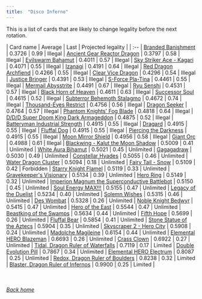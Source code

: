 ```yaml
---
title:  "Disco Inferno"
---
```


This is a list of cards that are likely to change legality before the next rotation.

| Card name | Average | Last | Projected legality |
| :-- |
[Branded Banishment](https://db.ygoprodeck.com/card/?search=Branded%20Banishment) | 0.3726 | 0.99 | Illegal |
[Ancient Gear Reactor Dragon](https://db.ygoprodeck.com/card/?search=Ancient%20Gear%20Reactor%20Dragon) | 0.3797 | 0.58 | Illegal |
[Evilswarm Bahamut](https://db.ygoprodeck.com/card/?search=Evilswarm%20Bahamut) | 0.4011 | 0.57 | Illegal |
[Sky Striker Ace - Kagari](https://db.ygoprodeck.com/card/?search=Sky%20Striker%20Ace%20-%20Kagari) | 0.4071 | 0.55 | Illegal |
[Izanagi](https://db.ygoprodeck.com/card/?search=Izanagi) | 0.4191 | 0.64 | Illegal |
[Red Dragon Archfiend](https://db.ygoprodeck.com/card/?search=Red%20Dragon%20Archfiend) | 0.4266 | 0.55 | Illegal |
[Clear Vice Dragon](https://db.ygoprodeck.com/card/?search=Clear%20Vice%20Dragon) | 0.4296 | 0.54 | Illegal |
[Justice Bringer](https://db.ygoprodeck.com/card/?search=Justice%20Bringer) | 0.4391 | 0.53 | Illegal |
[S-Force Pla-Tina](https://db.ygoprodeck.com/card/?search=S-Force%20Pla-Tina) | 0.4461 | 0.55 | Illegal |
[Mermail Abysstrite](https://db.ygoprodeck.com/card/?search=Mermail%20Abysstrite) | 0.4491 | 0.67 | Illegal |
[Ryu Senshi](https://db.ygoprodeck.com/card/?search=Ryu%20Senshi) | 0.4531 | 0.57 | Illegal |
[Black Horn of Heaven](https://db.ygoprodeck.com/card/?search=Black%20Horn%20of%20Heaven) | 0.4611 | 0.63 | Illegal |
[Successor Soul](https://db.ygoprodeck.com/card/?search=Successor%20Soul) | 0.4615 | 0.52 | Illegal |
[Subterror Behemoth Stalagmo](https://db.ygoprodeck.com/card/?search=Subterror%20Behemoth%20Stalagmo) | 0.4672 | 0.74 | Illegal |
[Thousand-Eyes Restrict](https://db.ygoprodeck.com/card/?search=Thousand-Eyes%20Restrict) | 0.4756 | 0.56 | Illegal |
[Dragon Seeker](https://db.ygoprodeck.com/card/?search=Dragon%20Seeker) | 0.4764 | 0.57 | Illegal |
[Phantom Knights' Fog Blade](https://db.ygoprodeck.com/card/?search=Phantom%20Knights'%20Fog%20Blade) | 0.4818 | 0.64 | Illegal |
[D/D/D Super Doom King Dark Armageddon](https://db.ygoprodeck.com/card/?search=D/D/D%20Super%20Doom%20King%20Dark%20Armageddon) | 0.4875 | 0.52 | Illegal |
[Batteryman Industrial Strength](https://db.ygoprodeck.com/card/?search=Batteryman%20Industrial%20Strength) | 0.4915 | 0.55 | Illegal |
[Dragard](https://db.ygoprodeck.com/card/?search=Dragard) | 0.4915 | 0.55 | Illegal |
[Fluffal Dog](https://db.ygoprodeck.com/card/?search=Fluffal%20Dog) | 0.4915 | 0.55 | Illegal |
[Piercing the Darkness](https://db.ygoprodeck.com/card/?search=Piercing%20the%20Darkness) | 0.4915 | 0.55 | Illegal |
[Moon Mirror Shield](https://db.ygoprodeck.com/card/?search=Moon%20Mirror%20Shield) | 0.4956 | 0.58 | Illegal |
[Giant Orc](https://db.ygoprodeck.com/card/?search=Giant%20Orc) | 0.4988 | 0.61 | Illegal |
[Blackwing - Kalut the Moon Shadow](https://db.ygoprodeck.com/card/?search=Blackwing%20-%20Kalut%20the%20Moon%20Shadow) | 0.5009 | 0.41 | Unlimited |
[White Aura Bihamut](https://db.ygoprodeck.com/card/?search=White%20Aura%20Bihamut) | 0.5021 | 0.45 | Unlimited |
[Gagagadraw](https://db.ygoprodeck.com/card/?search=Gagagadraw) | 0.5030 | 0.49 | Unlimited |
[Constellar Hyades](https://db.ygoprodeck.com/card/?search=Constellar%20Hyades) | 0.5055 | 0.46 | Unlimited |
[Water Dragon Cluster](https://db.ygoprodeck.com/card/?search=Water%20Dragon%20Cluster) | 0.5094 | 0.18 | Unlimited |
[Fairy Tail - Snow](https://db.ygoprodeck.com/card/?search=Fairy%20Tail%20-%20Snow) | 0.5109 | 0.42 | Forbidden |
[Starry Knight Flamel](https://db.ygoprodeck.com/card/?search=Starry%20Knight%20Flamel) | 0.5119 | 0.33 | Unlimited |
[Gravekeeper's Visionary](https://db.ygoprodeck.com/card/?search=Gravekeeper's%20Visionary) | 0.5134 | 0.39 | Unlimited |
[Hero Ring](https://db.ygoprodeck.com/card/?search=Hero%20Ring) | 0.5149 | 0.32 | Unlimited |
[Imperion Magnum the Superconductive Battlebot](https://db.ygoprodeck.com/card/?search=Imperion%20Magnum%20the%20Superconductive%20Battlebot) | 0.5150 | 0.45 | Unlimited |
[Soul Energy MAX!!!](https://db.ygoprodeck.com/card/?search=Soul%20Energy%20MAX!!!) | 0.5155 | 0.47 | Unlimited |
[Legacy of the Duelist](https://db.ygoprodeck.com/card/?search=Legacy%20of%20the%20Duelist) | 0.5234 | 0.40 | Unlimited |
[Solemn Wishes](https://db.ygoprodeck.com/card/?search=Solemn%20Wishes) | 0.5315 | 0.46 | Unlimited |
[Des Wombat](https://db.ygoprodeck.com/card/?search=Des%20Wombat) | 0.5328 | 0.26 | Unlimited |
[Noble Knight Bedwyr](https://db.ygoprodeck.com/card/?search=Noble%20Knight%20Bedwyr) | 0.5415 | 0.47 | Unlimited |
[Hero of the East](https://db.ygoprodeck.com/card/?search=Hero%20of%20the%20East) | 0.5544 | 0.47 | Unlimited |
[Beastking of the Swamps](https://db.ygoprodeck.com/card/?search=Beastking%20of%20the%20Swamps) | 0.5634 | 0.44 | Unlimited |
[Fifth Hope](https://db.ygoprodeck.com/card/?search=Fifth%20Hope) | 0.5699 | 0.26 | Unlimited |
[Fluffal Bear](https://db.ygoprodeck.com/card/?search=Fluffal%20Bear) | 0.5854 | 0.41 | Unlimited |
[Stone Statue of the Aztecs](https://db.ygoprodeck.com/card/?search=Stone%20Statue%20of%20the%20Aztecs) | 0.5904 | 0.35 | Unlimited |
[Skyscraper 2 - Hero City](https://db.ygoprodeck.com/card/?search=Skyscraper%202%20-%20Hero%20City) | 0.5908 | 0.24 | Unlimited |
[Madolche Magileine](https://db.ygoprodeck.com/card/?search=Madolche%20Magileine) | 0.6154 | 0.44 | Unlimited |
[Elemental HERO Blazeman](https://db.ygoprodeck.com/card/?search=Elemental%20HERO%20Blazeman) | 0.6693 | 0.26 | Unlimited |
[Crass Clown](https://db.ygoprodeck.com/card/?search=Crass%20Clown) | 0.6922 | 0.27 | Unlimited |
[Tidal, Dragon Ruler of Waterfalls](https://db.ygoprodeck.com/card/?search=Tidal,%20Dragon%20Ruler%20of%20Waterfalls) | 0.7119 | 0.17 | Limited |
[Double Evolution Pill](https://db.ygoprodeck.com/card/?search=Double%20Evolution%20Pill) | 0.7867 | 0.34 | Unlimited |
[Elemental HERO Electrum](https://db.ygoprodeck.com/card/?search=Elemental%20HERO%20Electrum) | 0.8087 | 0.25 | Unlimited |
[Redox, Dragon Ruler of Boulders](https://db.ygoprodeck.com/card/?search=Redox,%20Dragon%20Ruler%20of%20Boulders) | 0.8238 | 0.32 | Limited |
[Blaster, Dragon Ruler of Infernos](https://db.ygoprodeck.com/card/?search=Blaster,%20Dragon%20Ruler%20of%20Infernos) | 0.9900 | 0.25 | Limited |

<br>

###### [Back home](index)